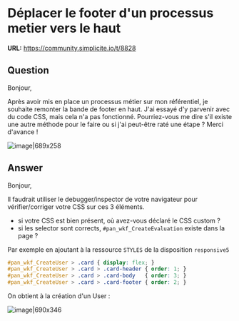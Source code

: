 # Déplacer le footer d'un processus metier vers le haut

**URL:** https://community.simplicite.io/t/8828

## Question
Bonjour,

Après avoir mis en place un processus métier sur mon référentiel, je souhaite remonter la bande de footer en haut. J'ai essayé d'y parvenir avec du code CSS, mais cela n'a pas fonctionné. Pourriez-vous me dire s'il existe une autre méthode pour le faire ou si j'ai peut-être raté une étape ? Merci d'avance !

![image|689x258](upload://yUaQ2Hq7wRrCianalsMX2b8z7JQ.png)

## Answer
Bonjour,

Il faudrait utiliser le debugger/inspector de votre navigateur pour vérifier/corriger votre CSS sur ces 3 éléments.

- si votre CSS est bien présent, où avez-vous déclaré le CSS custom ?
- si les selector sont corrects, `#pan_wkf_CreateEvaluation` existe dans la page ?

Par exemple en ajoutant à la ressource  `STYLES` de la disposition `responsive5`

```css
#pan_wkf_CreateUser > .card { display: flex; }
#pan_wkf_CreateUser > .card > .card-header { order: 1; }
#pan_wkf_CreateUser > .card > .card-body   { order: 3; }
#pan_wkf_CreateUser > .card > .card-footer { order: 2; }
```

On obtient à la création d'un User :

![image|690x346](upload://3Km1W7jQowHLIDJXV7z9LJvJW9c.png)
